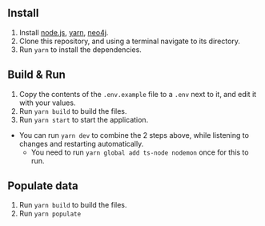 ## Install

1. Install [node.js](https://nodejs.org/en/download/), [yarn](https://classic.yarnpkg.com/en/docs/install/), [neo4j](https://neo4j.com/download/).
2. Clone this repository, and using a terminal navigate to its directory.
3. Run `yarn` to install the dependencies.

## Build & Run

1. Copy the contents of the `.env.example` file to a `.env` next to it, and edit it with your values.
2. Run `yarn build` to build the files.
3. Run `yarn start` to start the application.

-   You can run `yarn dev` to combine the 2 steps above, while listening to changes and restarting automatically.
    -   You need to run `yarn global add ts-node nodemon` once for this to run.

## Populate data

1. Run `yarn build` to build the files.
2. Run `yarn populate`
